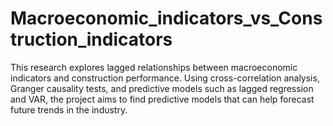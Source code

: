# Macroeconomic_indicators_vs_Construction_indicators
This research explores lagged relationships between macroeconomic indicators and construction performance. Using cross-correlation analysis, Granger causality tests, and predictive models such as lagged regression and VAR, the project aims to find predictive models that can help forecast future trends in the industry.
